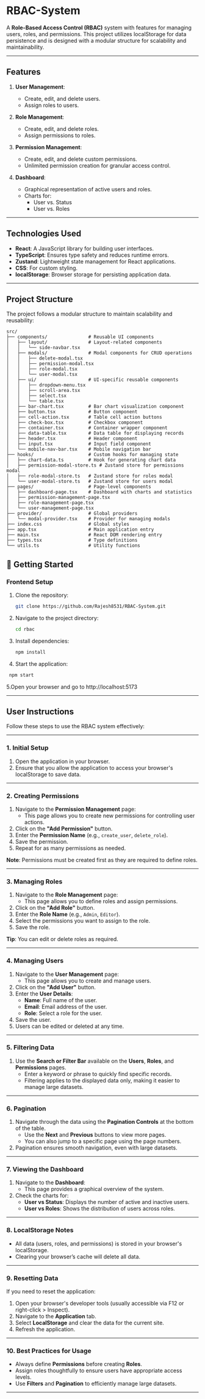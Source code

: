 # RBAC-System
A **Role-Based Access Control (RBAC)** system with features for managing users, roles, and permissions. This project utilizes localStorage for data persistence and is designed with a modular structure for scalability and maintainability.

---

## Features

1. **User Management**:
   - Create, edit, and delete users.
   - Assign roles to users.

2. **Role Management**:
   - Create, edit, and delete roles.
   - Assign permissions to roles.

3. **Permission Management**:
   - Create, edit, and delete custom permissions.
   - Unlimited permission creation for granular access control.

4. **Dashboard**:
   - Graphical representation of active users and roles.
   - Charts for:
     - User vs. Status
     - User vs. Roles

---

## Technologies Used

- **React**: A JavaScript library for building user interfaces.
- **TypeScript**: Ensures type safety and reduces runtime errors.
- **Zustand**: Lightweight state management for React applications.
- **CSS**: For custom styling.
- **localStorage**: Browser storage for persisting application data.

---

## Project Structure

The project follows a modular structure to maintain scalability and reusability:

```plaintext
src/
├── components/               # Reusable UI components
│   ├── layout/               # Layout-related components
│   │   └── side-navbar.tsx
│   ├── modals/               # Modal components for CRUD operations
│   │   ├── delete-modal.tsx
│   │   ├── permission-modal.tsx
│   │   ├── role-modal.tsx
│   │   └── user-modal.tsx
│   ├── ui/                   # UI-specific reusable components
│   │   ├── dropdown-menu.tsx
│   │   ├── scroll-area.tsx
│   │   ├── select.tsx
│   │   └── table.tsx
│   ├── bar-chart.tsx         # Bar chart visualization component
│   ├── button.tsx            # Button component
│   ├── cell-action.tsx       # Table cell action buttons
│   ├── check-box.tsx         # Checkbox component
│   ├── container.tsx         # Container wrapper component
│   ├── data-table.tsx        # Data table for displaying records
│   ├── header.tsx            # Header component
│   ├── input.tsx             # Input field component
│   └── mobile-nav-bar.tsx    # Mobile navigation bar
├── hooks/                    # Custom hooks for managing state
│   ├── chart-data.ts         # Hook for generating chart data
│   ├── permission-modal-store.ts # Zustand store for permissions modal
│   ├── role-modal-store.ts   # Zustand store for roles modal
│   └── user-modal-store.ts   # Zustand store for users modal
├── pages/                    # Page-level components
│   ├── dashboard-page.tsx    # Dashboard with charts and statistics
│   ├── permission-management-page.tsx
│   ├── role-management-page.tsx
│   └── user-management-page.tsx
├── provider/                 # Global providers
│   └── modal-provider.tsx    # Provider for managing modals
├── index.css                 # Global styles
├── app.tsx                   # Main application entry
├── main.tsx                  # React DOM rendering entry
├── types.tsx                 # Type definitions
└── utils.ts                  # Utility functions
```
## 🚀 Getting Started

### **Frontend Setup**
1. Clone the repository:
   ```bash
   git clone https://github.com/Rajesh8531/RBAC-System.git
   ```
   
2. Navigate to the project directory:
   ```bash
   cd rbac
   ```
   
3. Install dependencies:
   ```bash
   npm install
   ```
4. Start the application:
  ```bash
   npm start
  ```
5.Open your browser and go to http://localhost:5173


---

## User Instructions

Follow these steps to use the RBAC system effectively:

---

### 1. Initial Setup
1. Open the application in your browser.
2. Ensure that you allow the application to access your browser's localStorage to save data.

---

### 2. Creating Permissions
1. Navigate to the **Permission Management** page:
   - This page allows you to create new permissions for controlling user actions.
2. Click on the **"Add Permission"** button.
3. Enter the **Permission Name** (e.g., `create_user`, `delete_role`).
4. Save the permission.
5. Repeat for as many permissions as needed.

**Note**: Permissions must be created first as they are required to define roles.

---

### 3. Managing Roles
1. Navigate to the **Role Management** page:
   - This page allows you to define roles and assign permissions.
2. Click on the **"Add Role"** button.
3. Enter the **Role Name** (e.g., `Admin`, `Editor`).
4. Select the permissions you want to assign to the role.
5. Save the role.

**Tip**: You can edit or delete roles as required.

---

### 4. Managing Users
1. Navigate to the **User Management** page:
   - This page allows you to create and manage users.
2. Click on the **"Add User"** button.
3. Enter the **User Details**:
   - **Name**: Full name of the user.
   - **Email**: Email address of the user.
   - **Role**: Select a role for the user.
4. Save the user.
5. Users can be edited or deleted at any time.

---

### 5. Filtering Data
1. Use the **Search or Filter Bar** available on the **Users**, **Roles**, and **Permissions** pages.
   - Enter a keyword or phrase to quickly find specific records.
   - Filtering applies to the displayed data only, making it easier to manage large datasets.

---

### 6. Pagination
1. Navigate through the data using the **Pagination Controls** at the bottom of the table.
   - Use the **Next** and **Previous** buttons to view more pages.
   - You can also jump to a specific page using the page numbers.
2. Pagination ensures smooth navigation, even with large datasets.

---

### 7. Viewing the Dashboard
1. Navigate to the **Dashboard**:
   - This page provides a graphical overview of the system.
2. Check the charts for:
   - **User vs Status**: Displays the number of active and inactive users.
   - **User vs Roles**: Shows the distribution of users across roles.

---

### 8. LocalStorage Notes
- All data (users, roles, and permissions) is stored in your browser's localStorage.
- Clearing your browser’s cache will delete all data.

---

### 9. Resetting Data
If you need to reset the application:
1. Open your browser's developer tools (usually accessible via F12 or right-click > Inspect).
2. Navigate to the **Application** tab.
3. Select **LocalStorage** and clear the data for the current site.
4. Refresh the application.

---

### 10. Best Practices for Usage
- Always define **Permissions** before creating **Roles**.
- Assign roles thoughtfully to ensure users have appropriate access levels.
- Use **Filters** and **Pagination** to efficiently manage large datasets.

---
